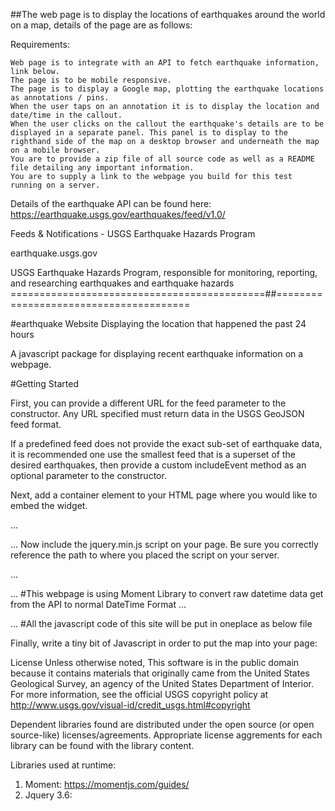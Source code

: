 ##The web page is to display the locations of earthquakes around the world on a map, details of the page are as follows:

Requirements:

    Web page is to integrate with an API to fetch earthquake information, link below.
    The page is to be mobile responsive.
    The page is to display a Google map, plotting the earthquake locations as annotations / pins. 
    When the user taps on an annotation it is to display the location and date/time in the callout.
    When the user clicks on the callout the earthquake's details are to be displayed in a separate panel. This panel is to display to the righthand side of the map on a desktop browser and underneath the map on a mobile browser.
    You are to provide a zip file of all source code as well as a README file detailing any important information.
    You are to supply a link to the webpage you build for this test running on a server.

Details of the earthquake API can be found here: https://earthquake.usgs.gov/earthquakes/feed/v1.0/

Feeds & Notifications - USGS Earthquake Hazards Program

earthquake.usgs.gov

USGS Earthquake Hazards Program, responsible for monitoring, reporting, and researching earthquakes and earthquake hazards
============================================##=======================================

#earthquake Website Displaying the location that happened the past 24 hours

A javascript package for displaying recent earthquake information on a webpage.

#Getting Started

First, you can provide a different URL for the feed parameter to the constructor. Any URL specified must return data in the USGS GeoJSON feed format.

If a predefined feed does not provide the exact sub-set of earthquake data, it is recommended one use the smallest feed that is a superset of the desired earthquakes, then provide a custom includeEvent method as an optional parameter to the constructor.

Next, add a container element to your HTML page where you would like to embed the widget.

...
<div id="map"></div>
...
Now include the jquery.min.js script on your page. Be sure you correctly reference the path to where you placed the script on your server.

...
<script src="https://ajax.googleapis.com/ajax/libs/jquery/3.6.0/jquery.min.js"></script>
...
#This webpage is using Moment Library to convert raw datetime data get from the API to normal DateTime Format
...
<script src="./moment.js"></script>
...
#All the javascript code of this site will be put in oneplace as below file

Finally, write a tiny bit of Javascript in order to put the map into your page:
<script src="./index.js"></script>


License
Unless otherwise noted, This software is in the public domain because it contains materials that originally came from the United States Geological Survey, an agency of the United States Department of Interior. For more information, see the official USGS copyright policy at http://www.usgs.gov/visual-id/credit_usgs.html#copyright

Dependent libraries found are distributed under the open source (or open source-like) licenses/agreements. Appropriate license aggrements for each library can be found with the library content.

Libraries used at runtime:
1. Moment: https://momentjs.com/guides/
2. Jquery 3.6: 